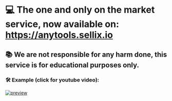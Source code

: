 # 💻 The one and only on the market service, now available on: https://anytools.sellix.io
## 📚 We are not responsible for any harm done, this service is for educational purposes only.
### 🛠 Example (click for youtube video):
[![preview](https://user-images.githubusercontent.com/114507325/192580485-e0b6a4e8-61f2-4a08-a2a1-ba224beff987.png)]([https://www.youtube.com/watch?v=YOUTUBE_VIDEO_ID_HERE](https://youtu.be/xRHLhuCc3G4))

